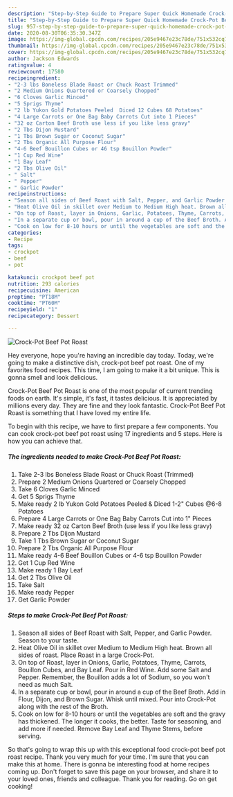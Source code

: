 ```yaml
---
description: "Step-by-Step Guide to Prepare Super Quick Homemade Crock-Pot Beef Pot Roast"
title: "Step-by-Step Guide to Prepare Super Quick Homemade Crock-Pot Beef Pot Roast"
slug: 957-step-by-step-guide-to-prepare-super-quick-homemade-crock-pot-beef-pot-roast
date: 2020-08-30T06:35:30.347Z
image: https://img-global.cpcdn.com/recipes/205e9467e23c78de/751x532cq70/crock-pot-beef-pot-roast-recipe-main-photo.jpg
thumbnail: https://img-global.cpcdn.com/recipes/205e9467e23c78de/751x532cq70/crock-pot-beef-pot-roast-recipe-main-photo.jpg
cover: https://img-global.cpcdn.com/recipes/205e9467e23c78de/751x532cq70/crock-pot-beef-pot-roast-recipe-main-photo.jpg
author: Jackson Edwards
ratingvalue: 4
reviewcount: 17580
recipeingredient:
- "2-3 lbs Boneless Blade Roast or Chuck Roast Trimmed"
- "2 Medium Onions Quartered or Coarsely Chopped"
- "6 Cloves Garlic Minced"
- "5 Sprigs Thyme"
- "2 lb Yukon Gold Potatoes Peeled  Diced 12 Cubes 68 Potatoes"
- "4 Large Carrots or One Bag Baby Carrots Cut into 1 Pieces"
- "32 oz Carton Beef Broth use less if you like less gravy"
- "2 Tbs Dijon Mustard"
- "1 Tbs Brown Sugar or Coconut Sugar"
- "2 Tbs Organic All Purpose Flour"
- "4-6 Beef Bouillon Cubes or 46 tsp Bouillon Powder"
- "1 Cup Red Wine"
- "1 Bay Leaf"
- "2 Tbs Olive Oil"
- " Salt"
- " Pepper"
- " Garlic Powder"
recipeinstructions:
- "Season all sides of Beef Roast with Salt, Pepper, and Garlic Powder. Season to your taste."
- "Heat Olive Oil in skillet over Medium to Medium High heat. Brown all sides of roast. Place Roast in a large Crock-Pot."
- "On top of Roast, layer in Onions, Garlic, Potatoes, Thyme, Carrots, Bouillon Cubes, and Bay Leaf. Pour in Red Wine. Add some Salt and Pepper. Remember, the Bouillon adds a lot of Sodium, so you won&#39;t need as much Salt."
- "In a separate cup or bowl, pour in around a cup of the Beef Broth. Add in Flour, Dijon, and Brown Sugar. Whisk until mixed. Pour into Crock-Pot along with the rest of the Broth."
- "Cook on low for 8-10 hours or until the vegetables are soft and the gravy has thickened. The longer it cooks, the better. Taste for seasoning, and add more if needed. Remove Bay Leaf and Thyme Stems, before serving."
categories:
- Recipe
tags:
- crockpot
- beef
- pot

katakunci: crockpot beef pot 
nutrition: 293 calories
recipecuisine: American
preptime: "PT18M"
cooktime: "PT60M"
recipeyield: "1"
recipecategory: Dessert

---
```



![Crock-Pot Beef Pot Roast](https://img-global.cpcdn.com/recipes/205e9467e23c78de/751x532cq70/crock-pot-beef-pot-roast-recipe-main-photo.jpg)

Hey everyone, hope you're having an incredible day today. Today, we're going to make a distinctive dish, crock-pot beef pot roast. One of my favorites food recipes. This time, I am going to make it a bit unique. This is gonna smell and look delicious.



Crock-Pot Beef Pot Roast is one of the most popular of current trending foods on earth. It's simple, it's fast, it tastes delicious. It is appreciated by millions every day. They are fine and they look fantastic. Crock-Pot Beef Pot Roast is something that I have loved my entire life.


To begin with this recipe, we have to first prepare a few components. You can cook crock-pot beef pot roast using 17 ingredients and 5 steps. Here is how you can achieve that.

<!--inarticleads1-->

##### The ingredients needed to make Crock-Pot Beef Pot Roast:

1. Take 2-3 lbs Boneless Blade Roast or Chuck Roast (Trimmed)
1. Prepare 2 Medium Onions Quartered or Coarsely Chopped
1. Take 6 Cloves Garlic Minced
1. Get 5 Sprigs Thyme
1. Make ready 2 lb Yukon Gold Potatoes Peeled &amp; Diced 1-2&#34; Cubes @6-8 Potatoes
1. Prepare 4 Large Carrots or One Bag Baby Carrots Cut into 1&#34; Pieces
1. Make ready 32 oz Carton Beef Broth (use less if you like less gravy)
1. Prepare 2 Tbs Dijon Mustard
1. Take 1 Tbs Brown Sugar or Coconut Sugar
1. Prepare 2 Tbs Organic All Purpose Flour
1. Make ready 4-6 Beef Bouillon Cubes or 4-6 tsp Bouillon Powder
1. Get 1 Cup Red Wine
1. Make ready 1 Bay Leaf
1. Get 2 Tbs Olive Oil
1. Take  Salt
1. Make ready  Pepper
1. Get  Garlic Powder




<!--inarticleads2-->

##### Steps to make Crock-Pot Beef Pot Roast:

1. Season all sides of Beef Roast with Salt, Pepper, and Garlic Powder. Season to your taste.
1. Heat Olive Oil in skillet over Medium to Medium High heat. Brown all sides of roast. Place Roast in a large Crock-Pot.
1. On top of Roast, layer in Onions, Garlic, Potatoes, Thyme, Carrots, Bouillon Cubes, and Bay Leaf. Pour in Red Wine. Add some Salt and Pepper. Remember, the Bouillon adds a lot of Sodium, so you won&#39;t need as much Salt.
1. In a separate cup or bowl, pour in around a cup of the Beef Broth. Add in Flour, Dijon, and Brown Sugar. Whisk until mixed. Pour into Crock-Pot along with the rest of the Broth.
1. Cook on low for 8-10 hours or until the vegetables are soft and the gravy has thickened. The longer it cooks, the better. Taste for seasoning, and add more if needed. Remove Bay Leaf and Thyme Stems, before serving.




So that's going to wrap this up with this exceptional food crock-pot beef pot roast recipe. Thank you very much for your time. I'm sure that you can make this at home. There is gonna be interesting food at home recipes coming up. Don't forget to save this page on your browser, and share it to your loved ones, friends and colleague. Thank you for reading. Go on get cooking!
